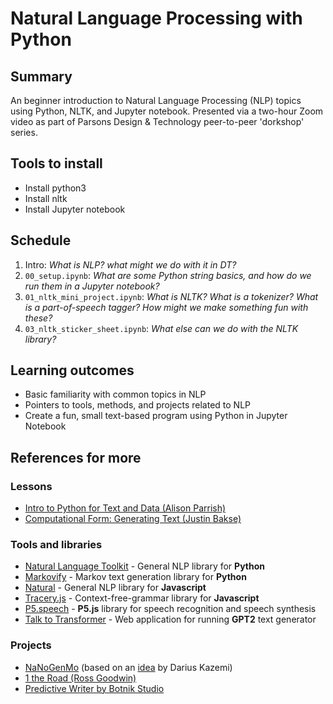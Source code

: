 # Natural Language Processing with Python

## Summary

An beginner introduction to Natural Language Processing (NLP) topics using Python, NLTK, and Jupyter notebook.
Presented via a two-hour Zoom video as part of Parsons Design & Technology peer-to-peer 'dorkshop' series.

## Tools to install

- Install python3
- Install nltk
- Install Jupyter notebook

## Schedule

1. Intro: _What is NLP? what might we do with it in DT?_
1. `00_setup.ipynb`: _What are some Python string basics, and how do we run them in a Jupyter notebook?_
1. `01_nltk_mini_project.ipynb`: _What is NLTK? What is a tokenizer? What is a part-of-speech tagger? How might we make something fun with these?_
1. `03_nltk_sticker_sheet.ipynb`: _What else can we do with the NLTK library?_

## Learning outcomes

- Basic familiarity with common topics in NLP
- Pointers to tools, methods, and projects related to NLP
- Create a fun, small text-based program using Python in Jupyter Notebook

## References for more

### Lessons

- [Intro to Python for Text and Data (Alison Parrish)](https://github.com/aparrish/dmep-python-intro)
- [Computational Form: Generating Text (Justin Bakse)](http://compform.net/text/)

### Tools and libraries

- [Natural Language Toolkit](https://www.nltk.org/) - General NLP library for **Python**
- [Markovify](https://github.com/jsvine/markovify) - Markov text generation library for **Python**
- [Natural](https://github.com/NaturalNode/natural) - General NLP library for **Javascript**
- [Tracery.js](https://www.tracery.io/) - Context-free-grammar library for **Javascript**
- [P5.speech](https://idmnyu.github.io/p5.js-speech/) - **P5.js** library for speech recognition and speech synthesis
- [Talk to Transformer](https://talktotransformer.com/) - Web application for running **GPT2** text generator

### Projects

- [NaNoGenMo](https://nanogenmo.github.io/) (based on an [idea](https://twitter.com/tinysubversions/status/396305662000775168) by Darius Kazemi)
- [1 the Road (Ross Goodwin)](https://en.wikipedia.org/wiki/1_the_Road)
- [Predictive Writer by Botnik Studio](https://botnik.org/apps/)
